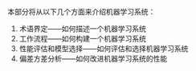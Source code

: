 本部分将从以下几个方面来介绍机器学习系统：

1. 术语界定——如何描述一个机器学习系统
2. 工作流程——如何构建一个机器学习系统
3. 性能评估和模型选择——如何评估和选择机器学习系统
4. 偏差方差分析——如何改进机器学习系统的性能


